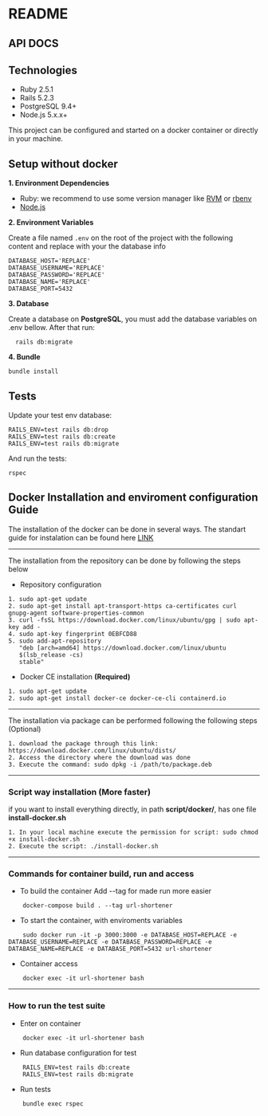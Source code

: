 # README

## API DOCS

## Technologies
* Ruby 2.5.1
* Rails 5.2.3
* PostgreSQL 9.4+
* Node.js 5.x.x+

This project can be configured and started on a docker container or directly in your machine.

## Setup without docker

**1. Environment Dependencies**

- Ruby: we recommend to use some version manager like [RVM](https://rvm.io/) or [rbenv](https://github.com/rbenv/rbenv) 
- [Node.js](https://nodejs.org/en/)

**2. Environment Variables**

Create a file named `.env` on the root of the project with the following content and replace with your the database info

```
DATABASE_HOST='REPLACE'
DATABASE_USERNAME='REPLACE'
DATABASE_PASSWORD='REPLACE'
DATABASE_NAME='REPLACE'
DATABASE_PORT=5432
```

**3. Database**

Create a database on **PostgreSQL**, you must add the database variables on .env bellow. After that run:

```
  rails db:migrate
```

**4. Bundle**

	bundle install
	
## Tests
Update your test env database:
	
	RAILS_ENV=test rails db:drop
	RAILS_ENV=test rails db:create
	RAILS_ENV=test rails db:migrate
	
And run the tests:

	rspec

## Docker Installation and enviroment configuration Guide

The installation of the docker can be done in several ways. The standart guide for instalation 
can be found here [LINK](https://docs.docker.com/install/linux/docker-ce/ubuntu/)

---
The installation from the repository can be done by following the steps below

* Repository configuration
```
1. sudo apt-get update
2. sudo apt-get install apt-transport-https ca-certificates curl gnupg-agent software-properties-common
3. curl -fsSL https://download.docker.com/linux/ubuntu/gpg | sudo apt-key add -
4. sudo apt-key fingerprint 0EBFCD88
5. sudo add-apt-repository 
   "deb [arch=amd64] https://download.docker.com/linux/ubuntu 
   $(lsb_release -cs) 
   stable"
```
*  Docker CE installation **(Required)**
```
1. sudo apt-get update
2. sudo apt-get install docker-ce docker-ce-cli containerd.io 
```
---
The installation via package can be performed following the following steps (Optional)

```
1. download the package through this link:  https://download.docker.com/linux/ubuntu/dists/
2. Access the directory where the download was done
3. Execute the command: sudo dpkg -i /path/to/package.deb
```
---
### Script way installation (More faster)

if you want to install everything directly, in path  **script/docker/**, has one file **install-docker.sh**

```
1. In your local machine execute the permission for script: sudo chmod +x install-docker.sh
2. Execute the script: ./install-docker.sh
```

---
### Commands for container build, run and access

* To build the container
Add --tag for made run more easier
```
    docker-compose build . --tag url-shortener
```
* To start the container, with enviroments variables
```
    sudo docker run -it -p 3000:3000 -e DATABASE_HOST=REPLACE -e DATABASE_USERNAME=REPLACE -e DATABASE_PASSWORD=REPLACE -e DATABASE_NAME=REPLACE -e DATABASE_PORT=5432 url-shortener
```
* Container access
```
    docker exec -it url-shortener bash
```
---
### How to run the test suite

* Enter on container
```
    docker exec -it url-shortener bash
```
* Run database configuration for test
```
    RAILS_ENV=test rails db:create
    RAILS_ENV=test rails db:migrate
```
* Run tests
```
    bundle exec rspec
```
